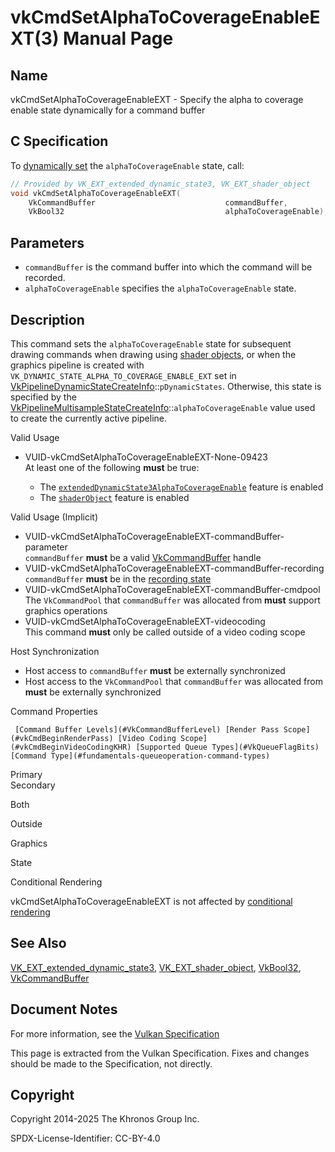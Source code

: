 # vkCmdSetAlphaToCoverageEnableEXT(3) Manual Page

## Name

vkCmdSetAlphaToCoverageEnableEXT - Specify the alpha to coverage enable state dynamically for a command buffer



## [](#_c_specification)C Specification

To [dynamically set](https://registry.khronos.org/vulkan/specs/latest/html/vkspec.html#pipelines-dynamic-state) the `alphaToCoverageEnable` state, call:

```c++
// Provided by VK_EXT_extended_dynamic_state3, VK_EXT_shader_object
void vkCmdSetAlphaToCoverageEnableEXT(
    VkCommandBuffer                             commandBuffer,
    VkBool32                                    alphaToCoverageEnable);
```

## [](#_parameters)Parameters

- `commandBuffer` is the command buffer into which the command will be recorded.
- `alphaToCoverageEnable` specifies the `alphaToCoverageEnable` state.

## [](#_description)Description

This command sets the `alphaToCoverageEnable` state for subsequent drawing commands when drawing using [shader objects](https://registry.khronos.org/vulkan/specs/latest/html/vkspec.html#shaders-objects), or when the graphics pipeline is created with `VK_DYNAMIC_STATE_ALPHA_TO_COVERAGE_ENABLE_EXT` set in [VkPipelineDynamicStateCreateInfo](https://registry.khronos.org/vulkan/specs/latest/man/html/VkPipelineDynamicStateCreateInfo.html)::`pDynamicStates`. Otherwise, this state is specified by the [VkPipelineMultisampleStateCreateInfo](https://registry.khronos.org/vulkan/specs/latest/man/html/VkPipelineMultisampleStateCreateInfo.html)::`alphaToCoverageEnable` value used to create the currently active pipeline.

Valid Usage

- [](#VUID-vkCmdSetAlphaToCoverageEnableEXT-None-09423)VUID-vkCmdSetAlphaToCoverageEnableEXT-None-09423  
  At least one of the following **must** be true:
  
  - The [`extendedDynamicState3AlphaToCoverageEnable`](#features-extendedDynamicState3AlphaToCoverageEnable) feature is enabled
  - The [`shaderObject`](#features-shaderObject) feature is enabled

Valid Usage (Implicit)

- [](#VUID-vkCmdSetAlphaToCoverageEnableEXT-commandBuffer-parameter)VUID-vkCmdSetAlphaToCoverageEnableEXT-commandBuffer-parameter  
  `commandBuffer` **must** be a valid [VkCommandBuffer](https://registry.khronos.org/vulkan/specs/latest/man/html/VkCommandBuffer.html) handle
- [](#VUID-vkCmdSetAlphaToCoverageEnableEXT-commandBuffer-recording)VUID-vkCmdSetAlphaToCoverageEnableEXT-commandBuffer-recording  
  `commandBuffer` **must** be in the [recording state](#commandbuffers-lifecycle)
- [](#VUID-vkCmdSetAlphaToCoverageEnableEXT-commandBuffer-cmdpool)VUID-vkCmdSetAlphaToCoverageEnableEXT-commandBuffer-cmdpool  
  The `VkCommandPool` that `commandBuffer` was allocated from **must** support graphics operations
- [](#VUID-vkCmdSetAlphaToCoverageEnableEXT-videocoding)VUID-vkCmdSetAlphaToCoverageEnableEXT-videocoding  
  This command **must** only be called outside of a video coding scope

Host Synchronization

- Host access to `commandBuffer` **must** be externally synchronized
- Host access to the `VkCommandPool` that `commandBuffer` was allocated from **must** be externally synchronized

Command Properties

     [Command Buffer Levels](#VkCommandBufferLevel) [Render Pass Scope](#vkCmdBeginRenderPass) [Video Coding Scope](#vkCmdBeginVideoCodingKHR) [Supported Queue Types](#VkQueueFlagBits) [Command Type](#fundamentals-queueoperation-command-types)

Primary  
Secondary

Both

Outside

Graphics

State

Conditional Rendering

vkCmdSetAlphaToCoverageEnableEXT is not affected by [conditional rendering](#drawing-conditional-rendering)

## [](#_see_also)See Also

[VK\_EXT\_extended\_dynamic\_state3](https://registry.khronos.org/vulkan/specs/latest/man/html/VK_EXT_extended_dynamic_state3.html), [VK\_EXT\_shader\_object](https://registry.khronos.org/vulkan/specs/latest/man/html/VK_EXT_shader_object.html), [VkBool32](https://registry.khronos.org/vulkan/specs/latest/man/html/VkBool32.html), [VkCommandBuffer](https://registry.khronos.org/vulkan/specs/latest/man/html/VkCommandBuffer.html)

## [](#_document_notes)Document Notes

For more information, see the [Vulkan Specification](https://registry.khronos.org/vulkan/specs/latest/html/vkspec.html#vkCmdSetAlphaToCoverageEnableEXT)

This page is extracted from the Vulkan Specification. Fixes and changes should be made to the Specification, not directly.

## [](#_copyright)Copyright

Copyright 2014-2025 The Khronos Group Inc.

SPDX-License-Identifier: CC-BY-4.0